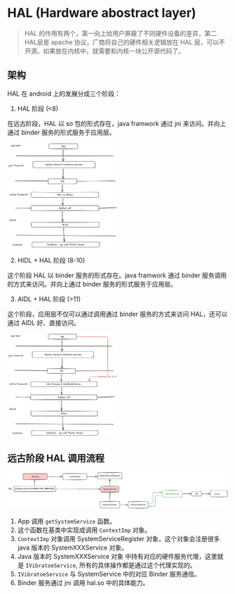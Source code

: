 # HAL (Hardware abostract layer)

> HAL 的作用有两个，第一向上给用户屏蔽了不同硬件设备的差异，第二HAL层是 apache 协议，厂商将自己的硬件相关逻辑放在 HAL 层，可以不开源。如果放在内核中，就需要和内核一块公开源代码了。

## 架构

HAL 在 android 上的发展分成三个阶段：

1.  HAL 阶段 (<8)

在远古阶段，HAL 以 so 包的形式存在，java framwork 通过 jni 来访问。并向上通过 binder 服务的形式服务于应用层。

<img src="aosp/hal/resources/hal_1.png" style="width:50%"/>

2. HIDL + HAL 阶段 (8-10)

这个阶段 HAL 以 binder 服务的形式存在。java framwork 通过 binder 服务调用的方式来访问。并向上通过 binder 服务的形式服务于应用层。

3. AIDL + HAL 阶段 (>11)

这个阶段，应用层不仅可以通过调用通过 binder 服务的方式来访问 HAL，还可以通过 AIDL 好、直接访问。

<img src="aosp/hal/resources/hal_2.png" style="width:50%"/>


## 远古阶段 HAL 调用流程


<img src="aosp/hal/resources/hal_3.png" style="width:100%"/>

1. App 调用 `getSystemService` 函数。
2. 这个函数在基类中实现成调用 `ContextImp` 对象。
3. `ContextImp` 对象调用 SystemServiceRegister 对象，这个对象会注册很多 java 版本的 SystemXXXService 对象。
4. Java 版本的 SystemXXXService 对象 中持有对应的硬件服务代理，这里就是 `IVibratoeService`, 所有的具体操作都是通过这个代理实现的。
5. `IVibratoeService` 与 SystemService 中的对应 Binder 服务通信。
6. Binder 服务通过 jni 调用 hal.so 中的具体能力。

